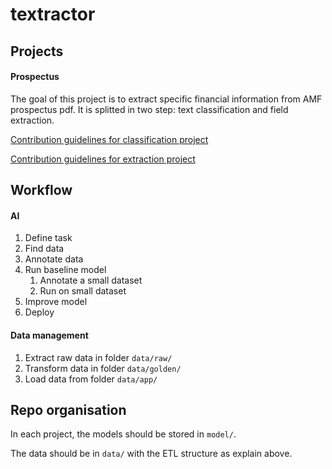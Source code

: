 # textractor

## Projects

#### Prospectus
The goal of this project is to extract specific financial information from AMF prospectus pdf.
It is splitted in two step: text classification and field extraction.

[Contribution guidelines for classification project](prospectus_text_classification/README.md)

[Contribution guidelines for extraction project](prospectus_field_extraction/README.md)


## Workflow

#### AI
1. Define task
2. Find data
3. Annotate data
4. Run baseline model
    1. Annotate a small dataset
    2. Run on small dataset
5. Improve model
6. Deploy

#### Data management
1. Extract raw data in folder `data/raw/`
2. Transform data in folder `data/golden/`
3. Load data from folder `data/app/`

## Repo organisation

In each project, the models should be stored in `model/`.

The data should be in `data/` with the ETL structure as explain above.
